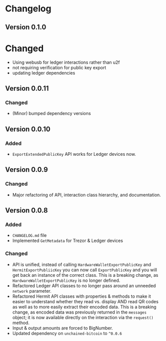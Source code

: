# Changelog
## Version 0.1.0
# Changed
* Using webusb for ledger interactions rather than u2f
* not requiring verification for public key export
* updating ledger dependencies

## Version 0.0.11

### Changed
* (Minor) bumped dependency versions

## Version 0.0.10

### Added

* `ExportExtendedPublicKey` API works for Ledger devices now.

## Version 0.0.9

### Changed

* Major refactoring of API, interaction class hierarchy, and documentation.

## Version 0.0.8

### Added

* `CHANGELOG.md` file
* Implemented `GetMetadata` for Trezor & Ledger devices

### Changed

* API is unified, instead of calling `HardwareWalletExportPublicKey`
  and `HermitExportPubliicKey` you can now call `ExportPublicKey` and
  you will get back an instance of the correct class.  This is a
  breaking change, as `HardwareWalletExportPublicKey` is no longer
  defined.
* Refactored Ledger API classes to no longer pass around an unneeded
  `network` parameter.
* Refactored Hermit API classes with properties & methods to make it
  easier to understand whether they read vs. display AND read QR codes
  as well as to more easily extract their encoded data.  This is a
  breaking change, as encoded data was previously returned in the
  `messages` object; it is now available directly on the interaction
  via the `request()` method.
* Input & output amounts are forced to BigNumber.
* Updated dependency on `unchained-bitcoin` to `^0.0.6`
